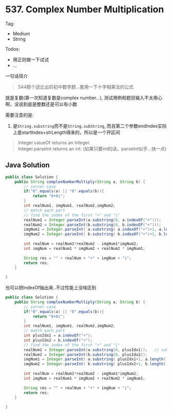 # 537. Complex Number Multiplication 

Tag:

- Medium
- String

Todos:

- 用正则做一下试试
- ...

一句话简介

> 544那个逗比出的初中数学题...套用一下十字相乘法的公式

就是复数(第一次知道复数是complex number...), 测试用例和题目输入不太用心啊，没说到底是整数还是可以有小数

需要注意的是:

1. 是`String.substring`而不是`String.subString`, 而且第二个参数endIndex实际上是startIndex+strLength得来的，所以是一个开区间
 
> Integer.valueOf returns an Integer.  
> Integer.parseInt returns an int. (如果只要int的话，parseInt似乎...快一点)

## Java Solution

```java
public class Solution {
    public String complexNumberMultiply(String a, String b) {
        // corner case
        if("0".equals(a) || "0".equals(b)){
            return "0+0i";
        }
        int realNum1, imgNum1, realNum2,imgNum2;
        // match each part
        // find the index of the first "+" and "i"
        realNum1 = Integer.parseInt(a.substring(0, a.indexOf("+")));   // substring : startIndex, startIndex+strlength
        realNum2 = Integer.parseInt(b.substring(0, b.indexOf("+")));
        imgNum1 = Integer.parseInt( a.substring( a.indexOf("+")+1, a.length()-1) );    // before i, after +
        imgNum2 = Integer.parseInt( b.substring( b.indexOf("+")+1, b.length()-1) );    // before i, after +
        
        int realNum = realNum1*realNum2 - imgNum1*imgNum2;
        int imgNum = realNum1 * imgNum2 + realNum2 * imgNum1;
        
        String res = "" + realNum + "+" + imgNum + "i";
        return res;
    }
    
}
```

也可以把indexOf抽出来..不过性能上没啥区别

```java
public class Solution {
    public String complexNumberMultiply(String a, String b) {
        // corner case
        if("0".equals(a) || "0".equals(b)){
            return "0+0i";
        }
        int realNum1, imgNum1, realNum2,imgNum2;
        // match each part
        int plusIdx1 = a.indexOf("+");
        int plusIdx2 = b.indexOf("+");
        // find the index of the first "+" and "i"
        realNum1 = Integer.parseInt(a.substring(0, plusIdx1));   // substring : startIndex, startIndex+strlength
        realNum2 = Integer.parseInt(b.substring(0, plusIdx2));
        imgNum1 = Integer.parseInt( a.substring( plusIdx1+1, a.length()-1) );    // before i, after +
        imgNum2 = Integer.parseInt( b.substring( plusIdx2+1, b.length()-1) );    // before i, after +
        
        int realNum = realNum1*realNum2 - imgNum1*imgNum2;
        int imgNum = realNum1 * imgNum2 + realNum2 * imgNum1;
        
        String res = "" + realNum + "+" + imgNum + "i";
        return res;
    }
    
}
```